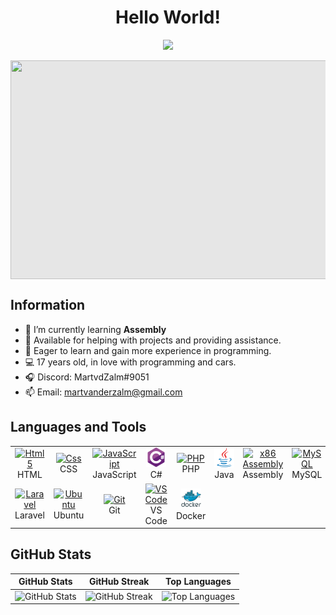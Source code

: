 <h1 align="center">Hello World!</h1>

<p align="center">
<img src="https://readme-typing-svg.herokuapp.com?lines=Computer+Science+Student;Back-end+Developer;Enthusiastic;Always%20learning%20new%20things&center=true&width=380&height=45">
</p>

<img style="display: block;-webkit-user-select: none;margin: auto;cursor: zoom-in;background-color: hsl(0, 0%, 90%);" src="https://camo.githubusercontent.com/8823acfb9adb2a7fb529c2f0d0b5b23846244b2368b177b1799a5e72e0c05ac5/68747470733a2f2f692e70696e696d672e636f6d2f6f726967696e616c732f62642f35362f35642f62643536356463633061353536616464306230613065643662323664363836652e676966" width="1000" height="350">

## Information
- 🌱 I’m currently learning **Assembly**
- 💬 Available for helping with projects and providing assistance.
- 🌟 Eager to learn and gain more experience in programming.
- 💻 17 years old, in love with programming and cars.
- 🎧 Discord: MartvdZalm#9051
- 📫 Email: martvanderzalm@gmail.com

<p align="center">
  <h2>Languages and Tools</h2>
  <table>
    <tr>
      <td align="center" width="96">
        <a href="#html">
          <img src="https://seeklogo.com/images/H/html5-without-wordmark-color-logo-14D252D878-seeklogo.com.png" width="32" height="32" alt="Html5" />
        </a>
        <br>HTML
      </td>
      <td align="center" width="96">
        <a href="#css">
          <img src="https://upload.wikimedia.org/wikipedia/commons/thumb/6/62/CSS3_logo.svg/48px-CSS3_logo.svg.png" width="32" height="32" alt="Css" />
        </a>
        <br>CSS
      </td>
      <td align="center" width="96">
        <a href="#js">
          <img src="https://upload.wikimedia.org/wikipedia/commons/thumb/9/99/Unofficial_JavaScript_logo_2.svg/1024px-Unofficial_JavaScript_logo_2.svg.png" width="32" height="32" alt="JavaScript" />
        </a>
        <br>JavaScript
      </td>
      <td align="center" width="96">
        <a href="#csharp">
          <img src="https://raw.githubusercontent.com/devicons/devicon/master/icons/csharp/csharp-original.svg" width="32" height="32" alt="C#" />
        </a>
        <br>C#
      </td>
      <td align="center" width="96">
        <a href="#php" >
          <img src="https://i.ibb.co/LzmYpDX/146-1466902-php-logo-png-transparent-php-logo-png-png-removebg-preview.png" width="32" height="32" alt="PHP" />
        </a>
        <br>PHP
      </td>
      <td align="center" width="96">
        <a href="#java" >
          <img src="https://raw.githubusercontent.com/devicons/devicon/master/icons/java/java-original.svg" width="32" height="32" alt="Java" />
        </a>
        <br>Java
      </td>
      <td align="center" width="96">
        <a href="#ASM">
          <img src="https://cdn.hackr.io/uploads/topics/1507565940Mt96nRTIF8.png" width="32" height="32" alt="x86 Assembly" />
        </a>
        <br>Assembly
      </td>
      <td align="center" width="96">
        <a href="#MySQL">
          <img src="https://www.logo.wine/a/logo/MySQL/MySQL-Logo.wine.svg" width="32" height="32" alt="MySQL" />
        </a>
        <br>MySQL
      </td>
    </tr>
    <tr>
      <td align="center" width="96">
        <a href="#laravel">
          <img src="https://cdn.worldvectorlogo.com/logos/laravel-2.svg" width="32" height="32" alt="Laravel" />
        </a>
        <br>Laravel
      </td>
      <td align="center" width="96">
        <a href="#ubuntu" >
          <img src="https://seeklogo.com/images/U/ubuntu-logo-8FDEC6A07B-seeklogo.com.png" width="32" height="32" alt="Ubuntu" />
        </a>
        <br>Ubuntu
      </td>
      <td align="center" width="96">
        <a href="#git" >
          <img src="https://upload.wikimedia.org/wikipedia/commons/thumb/3/3f/Git_icon.svg/1200px-Git_icon.svg.png" width="32" height="32" alt="Git" />
        </a>
        <br>Git
      </td>
      <td align="center" width="96">
        <a href="#vscode">
          <img src="https://upload.wikimedia.org/wikipedia/commons/9/9a/Visual_Studio_Code_1.35_icon.svg" width="32" height="32" alt="VS Code" />
        </a>
        <br>VS Code
      </td>
      <td align="center" width="96">
        <a href="#Docker">
          <img src="https://raw.githubusercontent.com/devicons/devicon/master/icons/docker/docker-original-wordmark.svg" width="32" height="32" alt="Docker" />
        </a>
        <br>Docker
      </td>
    </tr>
  </table>
</p>

<h2>GitHub Stats</h2>

| GitHub Stats | GitHub Streak | Top Languages |
|--------------|--------------|---------------|
| ![GitHub Stats](https://github-readme-stats.vercel.app/api?username=martvdzalm&&show_icons=true&count_private=true&theme=github_dark) | ![GitHub Streak](https://github-readme-streak-stats.herokuapp.com/?user=martvdzalm&theme=blueberry_duo&theme=github_dark) | ![Top Languages](https://github-readme-stats.vercel.app/api/top-langs/?username=martvdzalm&layout=compact&theme=github_dark) |


